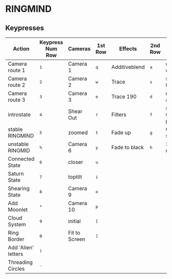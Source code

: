 # RINGMIND

## Keypresses


| Action              | Keypress Num Row| Cameras     | 1st Row        | Effects       | 2nd Row        | Other           | 3rd Row      |
| --------------------| ---------------| ------------|----------------|---------------|----------------|-----------------|--------------|
| Camera route 1      |  <kbd>1</kbd>  | Camera 1    |  <kbd>q</kbd>  | Additiveblend |  <kbd>a</kbd>  | osc ring density| <kbd>c</kbd> |
| Camera route 2      |  <kbd>2</kbd>  | Camera 2    |  <kbd>w</kbd>  | Trace         |  <kbd>s</kbd>  | save frame      | <kbd>v</kbd> |
| Camera route 3      |  <kbd>3</kbd>  | Camera 3    |  <kbd>e</kbd>  | Trace 190     |  <kbd>d</kbd>  | moon alignment  | <kbd>m</kbd> |
| introstate          |  <kbd>4</kbd>  | Shear Out   |  <kbd>r</kbd>  | Filters       |  <kbd>f</kbd>  | save Camera path| <kbd>S</kbd> |
| stable RINGMIND     |  <kbd>5</kbd>  | zoomed      |  <kbd>t</kbd>  | Fade up       |  <kbd>g</kbd>  | Grid squares    | <kbd></kbd> |
| unstable RINGMID    |  <kbd>%</kbd>  | Camera 6    |  <kbd>y</kbd>  | Fade to black |  <kbd>h</kbd>  | 3 axis makers   | <kbd></kbd> |
| Connected State     |  <kbd>6</kbd>  | closer      |  <kbd>u</kbd>  |
| Saturn State        |  <kbd>7</kbd>  | toptilt     |  <kbd>i</kbd>  |
| Shearing State      |  <kbd>8</kbd>  | Camera 9    |  <kbd>o</kbd>  |
| Add Moonlet         |  <kbd>*</kbd>  | Camera 10   |  <kbd>p</kbd>  |
| Cloud System        |  <kbd>9</kbd>  | initial     |  <kbd>[</kbd>  |
| Ring Border         |  <kbd>0</kbd>  | Fit to Screen |  <kbd>]</kbd>|
| Add 'Alien' letters |  <kbd>)</kbd>  | 
| Threading Circles   |  <kbd>-</kbd>  | 


